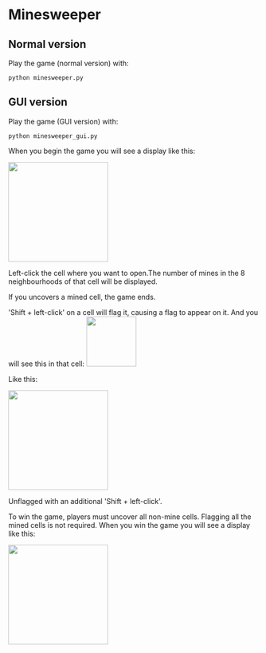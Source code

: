 # Minesweeper

## Normal version
Play the game (normal version) with:
```
python minesweeper.py
```

## GUI version
Play the game (GUI version) with:
```
python minesweeper_gui.py
```
When you begin the game you will see a display like this:

<img src="https://user-images.githubusercontent.com/52001212/119067586-69fdf100-ba1d-11eb-8a3f-c4c5913f5134.jpg" width="200px">

Left-click the cell where you want to open.The number of mines in the 8 neighbourhoods of that cell will be displayed.

If you uncovers a mined cell, the game ends.

'Shift + left-click' on a cell will flag it, causing a flag to appear on it. And you will see this in that cell:
<img src="https://user-images.githubusercontent.com/52001212/119067306-b7c62980-ba1c-11eb-863c-4ffcb84c380e.png" width="100px">

Like this:

<img src="https://user-images.githubusercontent.com/52001212/119069883-e98dbf00-ba21-11eb-9c1c-564db664e2f3.jpg" width="200px">

Unflagged with an additional 'Shift + left-click'.

To win the game, players must uncover all non-mine cells. Flagging all the mined cells is not required. When you win the game you will see a display like this:

<img src="https://user-images.githubusercontent.com/52001212/119070530-2312fa00-ba23-11eb-9699-ab860e4dcb43.jpg" width="200px">
